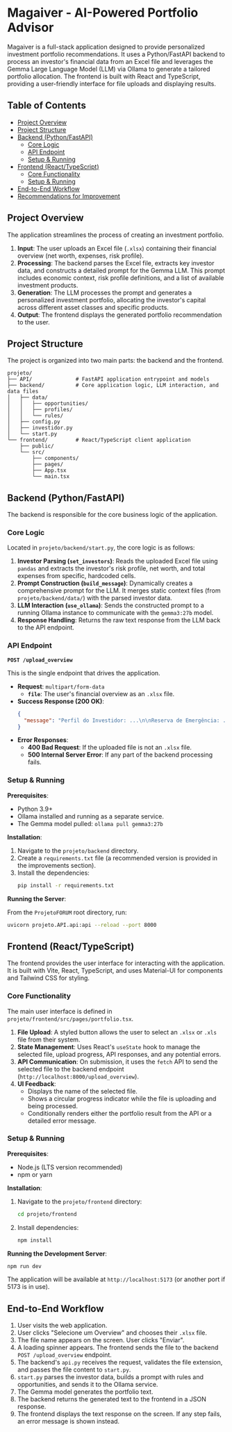 # Magaiver - AI-Powered Portfolio Advisor

Magaiver is a full-stack application designed to provide personalized investment portfolio recommendations. It uses a Python/FastAPI backend to process an investor's financial data from an Excel file and leverages the Gemma Large Language Model (LLM) via Ollama to generate a tailored portfolio allocation. The frontend is built with React and TypeScript, providing a user-friendly interface for file uploads and displaying results.

## Table of Contents

- [Project Overview](#project-overview)
- [Project Structure](#project-structure)
- [Backend (Python/FastAPI)](#backend-pythonfastapi)
    - [Core Logic](#core-logic)
    - [API Endpoint](#api-endpoint)
    - [Setup & Running](#setup--running)
- [Frontend (React/TypeScript)](#frontend-reacttypescript)
    - [Core Functionality](#core-functionality)
    - [Setup & Running](#setup--running-1)
- [End-to-End Workflow](#end-to-end-workflow)
- [Recommendations for Improvement](#recommendations-for-improvement)

## Project Overview

The application streamlines the process of creating an investment portfolio.

1.  **Input**: The user uploads an Excel file (`.xlsx`) containing their financial overview (net worth, expenses, risk profile).
2.  **Processing**: The backend parses the Excel file, extracts key investor data, and constructs a detailed prompt for the Gemma LLM. This prompt includes economic context, risk profile definitions, and a list of available investment products.
3.  **Generation**: The LLM processes the prompt and generates a personalized investment portfolio, allocating the investor's capital across different asset classes and specific products.
4.  **Output**: The frontend displays the generated portfolio recommendation to the user.

## Project Structure

The project is organized into two main parts: the backend and the frontend.

```
projeto/
├── API/              # FastAPI application entrypoint and models
├── backend/          # Core application logic, LLM interaction, and data files
│   ├── data/
│   │   ├── opportunities/
│   │   ├── profiles/
│   │   └── rules/
│   ├── config.py
│   ├── investidor.py
│   └── start.py
└── frontend/         # React/TypeScript client application
    ├── public/
    └── src/
        ├── components/
        ├── pages/
        ├── App.tsx
        └── main.tsx
```

## Backend (Python/FastAPI)

The backend is responsible for the core business logic of the application.

### Core Logic

Located in `projeto/backend/start.py`, the core logic is as follows:

1.  **Investor Parsing (`set_investors`)**: Reads the uploaded Excel file using `pandas` and extracts the investor's risk profile, net worth, and total expenses from specific, hardcoded cells.
2.  **Prompt Construction (`build_message`)**: Dynamically creates a comprehensive prompt for the LLM. It merges static context files (from `projeto/backend/data/`) with the parsed investor data.
3.  **LLM Interaction (`use_ollama`)**: Sends the constructed prompt to a running Ollama instance to communicate with the `gemma3:27b` model.
4.  **Response Handling**: Returns the raw text response from the LLM back to the API endpoint.

### API Endpoint

**`POST /upload_overview`**

This is the single endpoint that drives the application.

*   **Request**: `multipart/form-data`
    *   **`file`**: The user's financial overview as an `.xlsx` file.
*   **Success Response (200 OK)**:
    ```json
    {
      "message": "Perfil do Investidor: ...\n\nReserva de Emergência: ...\n\nCarteira de Investimentos: ..."
    }
    ```
*   **Error Responses**:
    *   **400 Bad Request**: If the uploaded file is not an `.xlsx` file.
    *   **500 Internal Server Error**: If any part of the backend processing fails.

### Setup & Running

**Prerequisites**:
*   Python 3.9+
*   Ollama installed and running as a separate service.
*   The Gemma model pulled: `ollama pull gemma3:27b`

**Installation**:

1.  Navigate to the `projeto/backend` directory.
2.  Create a `requirements.txt` file (a recommended version is provided in the improvements section).
3.  Install the dependencies:
    ```bash
    pip install -r requirements.txt
    ```

**Running the Server**:

From the `ProjetoFORUM` root directory, run:
```bash
uvicorn projeto.API.api:api --reload --port 8000
```

## Frontend (React/TypeScript)

The frontend provides the user interface for interacting with the application. It is built with Vite, React, TypeScript, and uses Material-UI for components and Tailwind CSS for styling.

### Core Functionality

The main user interface is defined in `projeto/frontend/src/pages/portfolio.tsx`.

1.  **File Upload**: A styled button allows the user to select an `.xlsx` or `.xls` file from their system.
2.  **State Management**: Uses React's `useState` hook to manage the selected file, upload progress, API responses, and any potential errors.
3.  **API Communication**: On submission, it uses the `fetch` API to send the selected file to the backend endpoint (`http://localhost:8000/upload_overview`).
4.  **UI Feedback**:
    *   Displays the name of the selected file.
    *   Shows a circular progress indicator while the file is uploading and being processed.
    *   Conditionally renders either the portfolio result from the API or a detailed error message.

### Setup & Running

**Prerequisites**:
*   Node.js (LTS version recommended)
*   npm or yarn

**Installation**:

1.  Navigate to the `projeto/frontend` directory:
    ```bash
    cd projeto/frontend
    ```
2.  Install dependencies:
    ```bash
    npm install
    ```

**Running the Development Server**:

```bash
npm run dev
```
The application will be available at `http://localhost:5173` (or another port if 5173 is in use).

## End-to-End Workflow

1.  User visits the web application.
2.  User clicks "Selecione um Overview" and chooses their `.xlsx` file.
3.  The file name appears on the screen. User clicks "Enviar".
4.  A loading spinner appears. The frontend sends the file to the backend `POST /upload_overview` endpoint.
5.  The backend's `api.py` receives the request, validates the file extension, and passes the file content to `start.py`.
6.  `start.py` parses the investor data, builds a prompt with rules and opportunities, and sends it to the Ollama service.
7.  The Gemma model generates the portfolio text.
8.  The backend returns the generated text to the frontend in a JSON response.
9.  The frontend displays the text response on the screen. If any step fails, an error message is shown instead.
